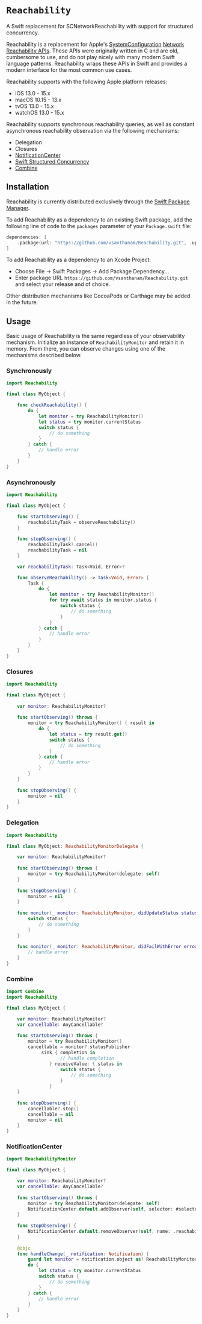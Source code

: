 # ``Reachability``

A Swift replacement for SCNetworkReachability with support for structured concurrency.

Reachability is a replacement for Apple's [SystemConfiguration](https://developer.apple.com/documentation/systemconfiguration) [Network Reachability APIs](https://developer.apple.com/documentation/systemconfiguration/scnetworkreachability?language=swift). These APIs were originally written in C and are old, cumbersome to use, and do not play nicely with many modern Swift language patterns. Reachability wraps these APIs in Swift and provides a modern interface for the most common use cases.

Reachability supports with the following Apple platform releases:

* iOS 13.0 - 15.x
* macOS 10.15 - 13.x
* tvOS 13.0 - 15.x
* watchOS 13.0 - 15.x

Reachability supports synchronous reachability queries, as well as constant asynchronous reachability observation via the following mechanisms:

* Delegation
* Closures
* [NotificationCenter](https://developer.apple.com/documentation/foundation/notificationcenter)
* [Swift Structured Concurrency](https://docs.swift.org/swift-book/LanguageGuide/Concurrency.html)
* [Combine](https://developer.apple.com/documentation/combine)

## Installation

Reachability is currently distributed exclusively through the [Swift Package Manager](https://www.swift.org/package-manager/). 

To add Reachability as a dependency to an existing Swift package, add the following line of code to the `packages` parameter of your `Package.swift` file:

```swift
dependencies: [
    .package(url: "https://github.com/vsanthanam/Reachability.git", .upToNextMajor(from: "1.0.0"))
]
```

To add Reachability as a dependency to an Xcode Project: 

- Choose File -> Swift Packages -> Add Package Dependency...
- Enter package URL `https://github.com/vsanthanam/Reachability.git` and select your release and of choice.

Other distribution mechanisms like CocoaPods or Carthage may be added in the future.

## Usage

Basic usage of Reachability is the same regardless of your observability mechanism. Initialize an instance of ``ReachabilityMonitor`` and retain it in memory. From there, you can observe changes using one of the mechanisms described below.

### Synchronously

```swift
import Reachability

final class MyObject {

    func checkReachability() {
        do {
            let monitor = try ReachabilityMonitor()
            let status = try monitor.currentStatus
            switch status {
                // do something
            }
        } catch {
            // handle error
        }
    }
}
```

### Asynchronously

```swift
import Reachability

final class MyObject {

    func startObserving() {
        reachabilityTask = observeReachability()
    }
    
    func stopObserving() {
        reachabilityTask?.cancel()
        reachabilityTask = nil
    }

    var reachabilityTask: Task<Void, Error>?

    func observeReachability() -> Task<Void, Error> {
        Task {
            do {
                let monitor = try ReachabilityMonitor()
                for try await status in monitor.status {
                    switch status {
                        // do something
                    }
                }
            } catch {
                // handle error
            }
        }
    }
}

```

### Closures

```swift
import Reachability

final class MyObject {
    
    var monitor: ReachabilityMonitor?
    
    func startObserving() throws {
        monitor = try ReachabilityMonitor() { result in
            do {
                let status = try result.get()
                switch status {
                    // do something
                }
            } catch {
                // handle error
            }
        }
    }
    
    func stopObserving() {
        monitor = nil
    }
}
```

### Delegation

```swift
import Reachability

final class MyObject: ReachabilityMonitorDelegate {

    var monitor: ReachabilityMonitor?
    
    func startObserving() throws {
        monitor = try ReachabilityMonitor(delegate: self)
    }
    
    func stopObserving() {
        monitor = nil
    }
    
    func monitor(_ monitor: ReachabilityMonitor, didUpdateStatus status: ReachabilityStatus) {
        switch status {
            // do something
        }
    }
    
    func monitor(_ monitor: ReachabilityMonitor, didFailWithError error: Error) {
        // handle error
    }
}
```

### Combine

```swift
import Combine
import Reachability

final class MyObject {

    var monitor: ReachabilityMonitor?
    var cancellable: AnyCancellable?
    
    func startObserving() throws {
        monitor = try ReachabilityMonitor()
        cancellable = monitor?.statusPublisher
            .sink { completion in
                    // handle completion
                } receiveValue: { status in 
                    switch status {
                        // do something
                    }
                }
    }
    
    func stopObserving() {
        cancellable?.stop()
        cancellable = nil
        monitor = nil
    }
}
```

### NotificationCenter

```swift
import ReachabilityMonitor

final class MyObject {

    var monitor: ReachabilityMonitor?
    var cancellable: AnyCancellable?
    
    func startObserving() throws {
        monitor = try ReachabilityMonitor(delegate: self)
        NotificationCenter.default.addObserver(self, selector: #selector(handleChange:), name: .reachabilityStatusChanged)
    }
    
    func stopObserving() {
        NotificationCenter.default.removeObserver(self, name: .reachabilityStatusChanged)
    }
    
    @objc
    func handleChange(_ notification: Notification) {
        guard let monitor = notification.object as? ReachabilityMonitor else { return }
        do {
            let status = try monitor.currentStatus
            switch status {
                // do something
            }
        } catch {
            // handle error
        }
    }
}
```
